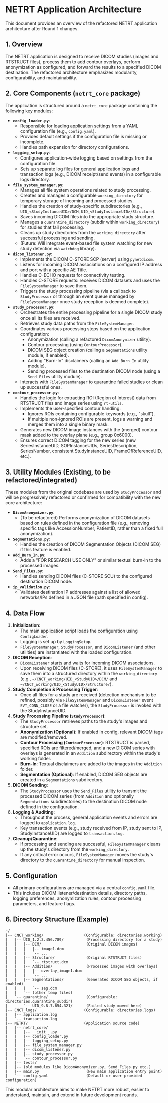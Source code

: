 # NETRT Application Architecture

This document provides an overview of the refactored NETRT application architecture after Round 1 changes.

## 1. Overview

The NETRT application is designed to receive DICOM studies (images and RTSTRUCT files), process them to add contour overlays, perform anonymization as configured, and forward the results to a specified DICOM destination. The refactored architecture emphasizes modularity, configurability, and maintainability.

## 2. Core Components (`netrt_core` package)

The application is structured around a `netrt_core` package containing the following key modules:

*   **`config_loader.py`**: 
    *   Responsible for loading application settings from a YAML configuration file (e.g., `config.yaml`).
    *   Provides default settings if the configuration file is missing or incomplete.
    *   Handles path expansion for directory configurations.
*   **`logging_setup.py`**:
    *   Configures application-wide logging based on settings from the configuration file.
    *   Sets up separate log files for general application logs and transaction logs (e.g., DICOM receipt/send events) in a configurable logs directory.
*   **`file_system_manager.py`**:
    *   Manages all file system operations related to study processing.
    *   Creates and manages a configurable `working_directory` for temporary storage of incoming and processed studies.
    *   Handles the creation of study-specific subdirectories (e.g., `UID_<StudyInstanceUID>/DCM`, `UID_<StudyInstanceUID>/Structure`).
    *   Saves incoming DICOM files into the appropriate study structure.
    *   Manages a `quarantine_directory` (subdir within `working_directory`) for studies that fail processing.
    *   Cleans up study directories from the `working_directory` after successful processing and sending.
    *   (Future: Will integrate event-based file system watching for new study detection via `watchdog` library).
*   **`dicom_listener.py`**:
    *   Implements the DICOM C-STORE SCP (server) using `pynetdicom`.
    *   Listens for incoming DICOM associations on a configured IP address and port with a specific AE Title.
    *   Handles C-ECHO requests for connectivity testing.
    *   Handles C-STORE requests: receives DICOM datasets and uses the `FileSystemManager` to save them.
    *   Triggers the study processing pipeline (via a callback to `StudyProcessor` or through an event queue managed by `FileSystemManager` once study reception is deemed complete).
*   **`study_processor.py`**:
    *   Orchestrates the entire processing pipeline for a single DICOM study once all its files are received.
    *   Retrieves study data paths from the `FileSystemManager`.
    *   Coordinates various processing steps based on the application configuration:
        *   Anonymization (calling a refactored `DicomAnonymizer` utility).
        *   Contour processing (using `ContourProcessor`).
        *   DICOM SEG object creation (calling a `Segmentations` utility module, if enabled).
        *   Adding "Burn-In" disclaimers (calling an `Add_Burn_In` utility module).
        *   Sending processed files to the destination DICOM node (using a `Send_Files` utility module).
    *   Interacts with `FileSystemManager` to quarantine failed studies or clean up successful ones.
*   **`contour_processor.py`**:
    *   Handles the logic for extracting ROI (Region of Interest) data from RTSTRUCT files and image series using `rt-utils`.
    *   Implements the user-specified contour handling:
        *   Ignores ROIs containing configurable keywords (e.g., "skull").
        *   If multiple non-ignored ROIs are present, logs a warning and merges them into a single binary mask.
    *   Generates new DICOM image instances with the (merged) contour mask added to the overlay plane (e.g., group 0x6000).
    *   Ensures correct DICOM tagging for the new series (new SeriesInstanceUID, SOPInstanceUIDs, SeriesDescription, SeriesNumber, consistent StudyInstanceUID, FrameOfReferenceUID, etc.).

## 3. Utility Modules (Existing, to be refactored/integrated)

These modules from the original codebase are used by `StudyProcessor` and will be progressively refactored or confirmed for compatibility with the new core architecture:

*   **`DicomAnonymizer.py`**: 
    *   (To be refactored) Performs anonymization of DICOM datasets based on rules defined in the configuration file (e.g., removing specific tags like AccessionNumber, PatientID, rather than a fixed full anonymization).
*   **`Segmentations.py`**: 
    *   Handles the creation of DICOM Segmentation Objects (DICOM SEG) if this feature is enabled.
*   **`Add_Burn_In.py`**: 
    *   Adds a "FOR RESEARCH USE ONLY" or similar textual burn-in to the processed images.
*   **`Send_Files.py`**: 
    *   Handles sending DICOM files (C-STORE SCU) to the configured destination DICOM node.
*   **`ip_validation.py`**: 
    *   Validates destination IP addresses against a list of allowed networks/IPs defined in a JSON file (path specified in config).

## 4. Data Flow

1.  **Initialization**:
    *   The main application script loads the configuration using `ConfigLoader`.
    *   Logging is set up by `LoggingSetup`.
    *   `FileSystemManager`, `StudyProcessor`, and `DicomListener` (and other utilities) are instantiated with the loaded configuration.
2.  **DICOM Reception**:
    *   `DicomListener` starts and waits for incoming DICOM associations.
    *   Upon receiving DICOM files (C-STORE), it uses `FileSystemManager` to save them into a structured directory within the `working_directory` (e.g., `~/CNCT_working/UID_<StudyUID>/DCM/` and `~/CNCT_working/UID_<StudyUID>/Structure/`).
3.  **Study Completion & Processing Trigger**:
    *   Once all files for a study are received (detection mechanism to be refined, possibly via `FileSystemManager` and `DicomListener` event `EVT_CONN_CLOSE` or a file watcher), the `StudyProcessor` is invoked with the StudyInstanceUID.
4.  **Study Processing Pipeline (`StudyProcessor`)**:
    *   The `StudyProcessor` retrieves paths to the study's images and structure set.
    *   **Anonymization (Optional)**: If enabled in config, relevant DICOM tags are modified/removed.
    *   **Contour Processing (`ContourProcessor`)**: RTSTRUCT is parsed, specified ROIs are filtered/merged, and a new DICOM series with overlays is generated in an `Addition` subdirectory within the study's working folder.
    *   **Burn-In**: Textual disclaimers are added to the images in the `Addition` folder.
    *   **Segmentation (Optional)**: If enabled, DICOM SEG objects are created in a `Segmentations` subdirectory.
5.  **DICOM Sending**:
    *   The `StudyProcessor` uses the `Send_Files` utility to transmit the processed DICOM series (from `Addition` and optionally `Segmentations` subdirectories) to the destination DICOM node defined in the configuration.
6.  **Logging & Auditing**:
    *   Throughout the process, general application events and errors are logged to `application.log`.
    *   Key transaction events (e.g., study received from IP, study sent to IP, StudyInstanceUID) are logged to `transaction.log`.
7.  **Cleanup/Quarantine**:
    *   If processing and sending are successful, `FileSystemManager` cleans up the study's directory from the `working_directory`.
    *   If any critical error occurs, `FileSystemManager` moves the study's directory to the `quarantine_directory` for manual inspection.

## 5. Configuration

*   All primary configurations are managed via a central `config.yaml` file.
*   This includes DICOM listener/destination details, directory paths, logging preferences, anonymization rules, contour processing parameters, and feature flags.

## 6. Directory Structure (Example)

```
~/
|-- CNCT_working/                  (Configurable: directories.working)
|   |-- UID_1.2.3.456.789/          (Processing directory for a study)
|   |   |-- DCM/                    (Original DICOM images)
|   |   |   |-- image1.dcm
|   |   |   `-- ...
|   |   |-- Structure/              (Original RTSTRUCT files)
|   |   |   `-- rtstruct.dcm
|   |   |-- Addition/               (Processed images with overlays)
|   |   |   |-- overlay_image1.dcm
|   |   |   `-- ...
|   |   |-- Segmentations/          (Generated DICOM SEG objects, if enabled)
|   |   |   `-- seg.dcm
|   |   `-- (other temp files)
|   `-- quarantine/                 (Configurable: directories.quarantine_subdir)
|       `-- UID_9.8.7.654.321/      (Failed study moved here)
|-- CNCT_logs/                     (Configurable: directories.logs)
|   |-- application.log
|   `-- transaction.log
|-- NETRT/                         (Application source code)
|   |-- netrt_core/
|   |   |-- __init__.py
|   |   |-- config_loader.py
|   |   |-- logging_setup.py
|   |   |-- file_system_manager.py
|   |   |-- dicom_listener.py
|   |   |-- study_processor.py
|   |   `-- contour_processor.py
|   |-- tests/
|   |-- (old modules like DicomAnonymizer.py, Send_Files.py etc.)
|   |-- main.py                     (New main application entry point)
|   `-- config.yaml                 (Default or user-provided configuration)
```

This modular architecture aims to make NETRT more robust, easier to understand, maintain, and extend in future development rounds.

